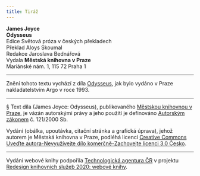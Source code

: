 ```yaml
---
title: Tiráž
---
```


**James Joyce**  
**Odysseus**  
Edice Světová próza v českých překladech  
Překlad Aloys Skoumal  
Redakce Jaroslava Bednářová  
Vydala **Městská knihovna v Praze**  
Mariánské nám. 1, 115 72 Praha 1  
[^1]: Přistoupím k oltáři božímu.  
[^2]: Zlatoústý.  
[^3]: Algernon Charles Swinburne (1837–1909), angl. básník.  
[^4]: Po vínově rudém moři;  z Homérovy _Odysseje_.  
[^5]: Moře! Moře!; z Xenofontovy _Anabáze_.  
[^6]: Pupek.  
[^7]: Mater Misericordiae, Richmond – nemocnice v Dublinu.  
[^8]: Nechť tě obklopí liliový zástup zářících vyznavačů, nechť tě přivítá plesající sbor panen. (Irská modlitba nad umírajícím.)  
[^9]: Ve jménu Otce i Syna i Ducha svatého.  
[^10]: A v jednu svatou všeobecnou a apoštolskou církev; vyznání víry, součást mše.  
[^11]: Hrome! Panebože!  
[^12]: Láska matčina; láska k matce.  
[^13]: Po přímých cestách.  
[^14]: Cena Paříže, vyznamenání.  
[^15]: Mistr všech vědoucích (tj. Aristoteles), z Dantova _Pekla_.  
[^16]: Po sobě.  
[^17]: Vedle sebe.  
[^18]: Věčný zákon.  
[^19]: Biskupský pláštík.  
[^20]: Doslova: Přines s sebou; soudní obsílka.  
[^21]: Ať odpočívá v pokoji.  
[^22]: Na stráž!; z Verdiho _Trubadúra_.  
[^23]: Úvodní árie.  
[^24]: Slez dolů, plešatče, abys příliš nezplešatěl.  
[^25]: Ó ano, jistě!  
[^26]: Doslova: velký rok; nesmírná doba.  
[^27]: Kdo vás přivedl do tohoto trapného stavu?  
[^28]: Holub, Josefe.  
[^29]: Teplé mléko.  
[^30]: Králíku.  
[^31]: Loterie, terno.  
[^32]: Život Ježíšův.  
[^33]: To víš, je to legrační. Jsem socialista. Nevěřím v boží existenci. Tátovi to nesmím říct.  
[^34]: On věří?  
[^35]: Můj otec ano.  
[^36]: Konec.  
[^37]: Fyzika, chemie a přírodověda.  
[^38]: Zadělávané plíčky.  
[^39]: Boulevard St. Michel.  
[^40]: On, to jsem já sám.  
[^41]: Ještě dvě minuty.  
[^42]: Zavřeno.  
[^43]: Haha!  
[^44]: Cože?  
[^45]: Baletní sukýnka.  
[^46]: Dlouhé bílé kalhoty a krátké červené; název humoristických časopisů.  
[^47]: Řezy.  
[^48]: Krém bretonského pudinku.  
[^49]: Půl žejdlíku!  
[^50]: On je Ir. Holandský? Sýr ne. Irové, my dva, Irsko, víte? To jo!  
[^51]: Na zdraví!  
[^52]: Slečna.  
[^53]: Děvče pro všechno.  
[^54]: Můj syn.  
[^55]: Pramice uvízlá v písku.  
[^56]: Přemýšleje o hrozných věcech.  
[^57]: Samozřejmě.  
[^58]: Bratr čuník.  
[^59]: K tobě všeliké tělo přijde; _Žalm 65, 37_.  
[^60]: Spíše.  
[^61]: A viděl Bůh. A bylo velmi dobré; Genesis 1, 31.  
[^62]: Hle, jak malá nožka!  
[^63]: Dni i noci kvílí nad utrpěnými křivdami.  
[^64]: Onen totiž Lucifer, jenž nezná západu. (Z obřadů svěcení svící na Bílou sobotu, Lucifer = Světlonoš, Jitřenka.)  
[^65]: No dobře.  
[^66]: Tam ruku dám ti; z Mozartova _Dona Giovanniho_.  
[^67]: Zda chci či nechci; z Mozartova _Dona Giovanniho._  
[^68]: Sladké nic nedělání.  
[^69]: Stavovská solidarita, morálka.  
[^70]: Ejhle člověk! – Pilátův výrok o Ježíšovi.  
[^71]: Iesus Nazarenus Rex Iudaeorum – Ježíš Nazaretský, král židovský.  
[^72]: Iesus Hominum Salvator – Ježíš, spasitel lidí; In hoc Signo (vinces) – V tomto znamení (zvítězíš); In Hac Salus – V tomto (kříži) spása.  
[^73]: Stála Matka, mariánský hymnus.  
[^74]: Kdo je člověk!  
[^75]: Španělská pleť.  
[^76]: Jak chví se srdce mé; z Mozartova _Dona Giovanniho_.  
[^77]: Nevcházej v soud se služebníkem svým, Pane. _Žalm 142, 2_.  
[^78]: A neuveď nás v pokušení; z _Otčenáše_.  
[^79]: Do ráje (ať doprovodí tě andělé); pohřební zpěv.  
[^80]: Nechť má tělo.  
[^81]: O mrtvých nejinak než dříve, tj. stejně jako dříve – jen dobré.  
[^82]: Pesach, židovské Velikonce.  
[^83]: Slyš, Izraeli, Hospodin Bůh náš, Hospodin jeden jest.  
[^84]: Léta Páně.  
[^85]: Říše římská.  
[^86]: Vstupte, děti!  
[^87]: Pane, smiluj se!  
[^88]: Pokoj bychom vyprosili tobě… porozprávět sobě… neb vichr právě ustal ve své zlobě; z Dantovy _Božské komedie_, přel. O. F. Babler.  
[^89]: V tom vzduchu šerém; z Dantovy _Božské komedie_, přel. O. F. Babler.  
[^90]: Tak pokojná ta auriflamma (praporec); z Dantovy _Božské komedie_, přel. K. Vrátný.  
[^91]: Větší touhou, zírat zas, mě zažeh; z Dantovy _Božské komedie_, přel. K. Vrátný.  
[^92]: Itálie, učitelka umění.  
[^93]: Zákon odvety; z knihy _Exodus_.  
[^94]: Byla kdysi Trója; z Vergiliovy _Aeneidy_.  
[^95]: Žádné statky.  
[^96]: Bůh to byl, jenž poklid tento mi zjednal; z Vergiliových _Zpěvů pastýřských_, přel. O. Vaňorný.  
[^97]: Naše věc je svatá; z opery _Hugenoti_ od. G. Meyerbeera (1791–1864).  
[^98]: Don Giovanni! K tomuto kvasu jsi mne pozval! Z Mozartova _Dona Giovanniho,_ přel. R. Vonásek.  
[^99]: A on pak trubku udělal si z řiti; z Dantovy _Božské komedie_, přel. O. F. Babler.  
[^100]: Zdráv buď, Mistře.  
[^101]: Předpeklí.  
[^102]: Ani nejmenovat!  
[^103]: Člun je na souši. Jsem kněz. – Slova z irského slabikáře.  
[^104]: Pohledem člověka zahubí (bazilišek).  
[^105]: Kraj mládí; v keltské mytologii blažené bezčasí.  
[^106]: Běhna.  
[^107]: Čemu se posmíváš, tomu budeš sloužit.  
[^108]: Je Velký pátek!  
[^109]: Ještě dvacet sous. Budeme dělat prasečinky. Minet? Chceš?  
[^110]: Rozvod od stolu a lože.  
[^111]: Tvary slovesa močit.  
[^112]: Měli by mě zarazit.  
[^113]: Ba co více. V lidské společnosti záleží nejvíce na tom, aby byla láska mezi mnohými.  
[^114]: Oroduj za nás.  
[^115]: Polib mi prdel! Srdíčko moje.  
[^116]: Praví Eglinton Posloupnopisec.  
[^117]: V ten čas, kdy život náš je na půl cestě; z Dantovy _Božské komedie_, přel. K. Vrátný.  
[^118]: Ještě víc. Podnes. Znovu. Potom.  
[^119]: Sebetrapič – název antického dramatu a též básně Ch. Baudelaira.  
[^120]: Býk ověnčený k oběti.  
[^121]: Štěpánovo děvče. Ano, jeho. Gelindo se rozhodne, že nebude Š. D. milovat.  
[^122]: Otče, pravil; padající Ikarus volá svého otce podobně jako Kristus na kříži.  
[^123]: Co chcete?  
[^124]: Našel jsem to! Už to mám!  
[^125]: Já sám.  
[^126]: _Summa_ proti pohanům od Tomáše Akvinského.  
[^127]: Irský bůh lásky a krásy.  
[^128]: Náš přítel.  
[^129]: _Třicetiletá_ – Balzakův román.  
[^130]: V pravdě je hodné a spravedlivé; počátek eucharistické modlitby při mši.  
[^131]: Počet vyvolených.  
[^132]: Ejakulace semene do ženského přirození.  
[^133]: Tvořit beránky.  
[^134]: Bože, ku pomoci.  
[^135]: Reš (hebrejská číslice): Blahoslavení neposkvrnění: Počátek slov tvých jest pravda: na věky všickni soudové spravedlnosti tvé. _Žalm 118_.  
[^136]: Sin (hebrejská číslice): Knížata pronásledovala mne bez příčiny: a slov tvých strachovalo se srdce mé.  
[^137]: Taky jsem míval takové názory, když jsem byl mladičký jako vy. Potom jsem se přesvědčil, že svět je dravec. Škoda. Vždyť váš hlas… byl by zdrojem příjmu, jen do toho. A zatím se obětujete. Oběť nekrvavá.  
[^138]: Doufejme.  
[^139]: Dejte na má slova. Uvažujte.  
[^140]: Budu uvažovat.  
[^141]: Ale vážně, hm?  
[^142]: Vida. Přijďte za mnou a myslete na to.  
[^143]: Nashledanou, Mistře. A děkuji.  
[^144]: Není za co. Promiňte. Všechno nejlepší.  
[^145]: Nerozluštitelné kabalistické zaklínadlo.  
[^146]: Hluboký hlas, bas.  
[^147]: Chtěl jsem z přinucení.  
[^148]: Poslední módní výkřik.  
[^149]: Ve městě, u moře.  
[^150]: Milostně, leč nepříliš.  
[^151]: Celá láska se mi zjevila, upřel jsem na ni pohled; z Flotowovy opery _Marta_.  
[^152]: Komorní hudba. Nočník.  
[^153]: Zde v těch kobkách svátosti; z Mozartovy _Kouzelné flétny_, přel. J. K. Chmelenský.  
[^154]: Má vina.  
[^155]: Příteli.  
[^156]: Buď zticha.  
[^157]: Houbovité tělísko.  
[^158]: Ve chvíli smrti při popravě.  
[^159]: Mečík krvavý.  
[^160]: Irský pozemní hokej.  
[^161]: Družina.  
[^162]: Pro veřejné blaho.  
[^163]: Irský přípitek.  
[^164]: Irský národ; jméno vlasteneckého sdružení.  
[^165]: Přestaň.  
[^166]: Příčetný.  
[^167]: Naplivat na Angličany! Věrolomný Albion!  
[^168]: Třesky plesky.  
[^169]: V zahradě.  
[^170]: Německá sentimentální vojenská píseň.  
[^171]: V lůně matčině.  
[^172]: Zjevení Páně neboli Tří králů.  
[^173]: Vstaň, osvěť se (Jeruzaléme).  
[^174]: Všickni … ze Sáby přijdou.  
[^175]: Spomožení naše ve jménu Páně. – Který stvořil nebe i zemi. – Pán s vámi. – I s duchem tvým.  
[^176]: Bože, jehož jménem se veškerenstvo posvěcuje, vylej své požehnání na toto stvoření: a učiň, aby kdožkoli jich podle zákona i vůle s díkučiněním požívati bude, skrze vzývání Tvého přesvatého jména tvým působením tělesného zdraví i duševní záštity dosáhl skrze Krista Pána našeho.  
[^177]: Velevážený pan.  
[^178]: Spojka „a“.  
[^179]: Sbohem, milý kamaráde! Sbohem!  
[^180]: Mše za zemřelé.  
[^181]: Zkratky nehorázných titulů, podle E. Kreutzera znamenají: Podvazkový rytíř, Rytíř sv. Patrika, Chrámový rytíř (tj. zednář), Tajný rada, Rytířský komandér lázeňského řádu, Poslanec, Smírčí soudce, Bakalář lékařství, Řád za vynikající službu, Sodomita, Vrchní štolba, Člen Královské irské akademie, Bakalář práv, Doktor hudby, Chudinský opatrovník, Člen Trojické koleje v Dublinu, Člen Královské irské univerzity, Člen Královské irské lékařské koleje, Člen Královské irské chirurgické koleje.  
[^182]: Pěkná podívaná!  
[^183]: Té neskonalé (svátosti) – hymnus od Tomáše Akvinského.  
[^184]: Chléb z nebe dal jsi jim.  
[^185]: Mrzutost.  
[^186]: Chvalte Hospodina všickni národové; _Žalm 116_.  
[^187]: Prádlo.  
[^188]: Správně: La causa è santa, tj. svatá věc.  
[^189]: Vari z cesty; píseň irského básníka Ch. G. Duffyho.  
[^190]: Dobrou noc, slečno. Muž miluje krásnou dívku.  
[^191]: Následným účinkem.  
[^192]: Panno a matko, dcero syna svého; z Dantovy _Božské komedie_, přel. K. Vrátný.  
[^193]: Petr rybář = papež.  
[^194]: Aby se poznalo tělesné tajemství našeho pohlaví.  
[^195]: Modlete se, bratři, za mě.  
[^196]: Kde, jak.  
[^197]: Štěpánská píseň.  
[^198]: Smrt policajtům!  
[^199]: Slintavka.  
[^200]: Taková a tak veliká je zkaženost této doby, římští občané, že naše vdané paní mají raději chlípná lechtání kdejakého libyjského polomuže než pořádné moudí a strmé ztopoření římských centuriónů.  
[^201]: Ale jistě… tisíceré díky.  
[^202]: Obchodník s pláštěnkami.  
[^203]: Ploditel, tj. Mulligan.  
[^204]: U něho… hrome… vážně.  
[^205]: To jsou dvě věci.  
[^206]: Těhotná.  
[^207]: Plod bez srdce v plodu.  
[^208]: Budiž!  
[^209]: Mrtvé moře.  
[^210]: Porod.  
[^211]: Čich.  
[^212]: Všechno pomíjející, z Goethova _Fausta_.  
[^213]: Nebe.  
[^214]: Dojil jsi krávu mrzutost. Teď piješ sladkého mléka jejího vemene. – Z Nietzschovy _Tak pravil Zarathustra_, přel. O. Fischer.  
[^215]: Skrze bohyni Partulu a Pertundu, teď je čas pít; Partula byla římská bohyně porodu, Pertunda obcování.  
[^216]: Hodnověrnost. (V Irsku dostal napít podle zákona i po zavření hospody každý, kdo hodnověrně prokázal, že přichází ze vzdálenosti 4 mil.)  
[^217]: Požehnej vás Všemohoucí Bůh, Otec a Syn.  
[^218]: Kupředu, děti!  
[^219]: Cca 5,5 km, perská míra vzdálenosti.  
[^220]: Matka mě oženila.  
[^221]: Všichni se napijeme absintu, čert ať nám vezme zadek.  
[^222]: Dobrou noc vespolek.  
[^223]: Na vaše (zdraví).  
[^224]: Veseliti se budou na ložích svých; _Žalm 149, 5._  
[^225]: Aby se naplnilo písmo.  
[^226]: Viděl jsem vodu vytékající z chrámu od boku pravého, aleluja.  
[^227]: (Trochu vyšším hlasem.) A všichni, na něž voda splynula.  
[^228]: (Slavnostně.) Spaseni jsou.  
[^229]: Krásná nelítostná paní; báseň J. Keatse (1795–1821).  
[^230]: K bohyni, která obveseluje mladost mou.  
[^231]: Dobrý večer, slečno Blanko, co je to za ulici?  
[^232]: Mabbot Street.  
[^233]: Ano, vím, tatínku.  
[^234]: Gojská zábava.  
[^235]: Jak chví se srdce tvé?  
[^236]: Každý má jiný vkus.  
[^237]: Dostatečný důkaz.  
[^238]: Černá jsem, ale krásná, dcery jeruzalémské; zkomolená _Píseň Šalamounova_.  
[^239]: Komu to prospívá?  
[^240]: Buď nastotisíckrát vítán.  
[^241]: Jak krásný je tvůj král, Izraeli.  
[^242]: Motlidba před židovským Dlouhým dnem.  
[^243]: Zvěstuji vám velikou radost. Máme kata. (Parafráze slov, jimiž se vyhlašuje nový papež.)  
[^244]: Šťastný svazek. (Parafráze na Culpa Felix – Šťastná vina z velikonoční liturgie.)  
[^245]: Jdoucí na smrt tě zdraví.  
[^246]: Počátek hebrejské abecedy a další hebrejské výrazy.  
[^247]: Nevtipný příběh je kočár bez koně.  
[^248]: Neporušená panna.  
[^249]: Židovký puch.  
[^250]: Leopoldovo narození.  
[^251]: A nazváno bude jeho jméno Emmanuel.  
[^252]: Nebesa vypravují slávu boží_; Žalm 18, 1._  
[^253]: Ale, hergot… Mladost radost. Ať se mládí vydovádí.  
[^254]: Tak to je.  
[^255]: On přichází! Jsem to já! Muž, který se směje! Prvotní člověk!... Pánové a dámy, sázejte!... Sází se!... Už to nejde.  
[^256]: Argument k ženě.  
[^257]: Živote můj, miluji tě; z Byronovy básně.  
[^258]: Zhřešil jsem!  
[^259]: Zde v hampejzu, kde rozbili jsme stan; (z Villonovy _Závěti_).  
[^260]: Bez okolků.  
[^261]: Daruj nám pokoj.  
[^262]: Neukojené prahnutí / zpytavá žena / nás všechny zničí; (zkomolený úryvek z Wagnerovy _Valkýry_).  
[^263]: A vyvýšeni budou rohové spravedlivého; _Žalm 74, 11_.  
[^264]: Dráždivé spodní prádlo. Olala. Ten má frňák.  
[^265]: Ať žije upír!  
[^266]: Hovnajs!  
[^267]: Všichni dopředu! Poklonit se! Všichni na místo!  
[^268]: Čtverec! Dva dopředu!... Vyrovnat!  
[^269]: Vpřed! Osm! Skrz! Pozdrav! Pohyb rukou! Křížem!  
[^270]: Šuplíky! Dámský řetěz! Košík! Zády k sobě!  
[^271]: Pekařka! Kroužky! Můstky! Kolotoč! Šneci!  
[^272]: Tančete se svými dámami! Vyměňte si dámy! Podejte své dámě kytičku! Poděkujte!  
[^273]: Ale ne, kdepak!... Nebudu sloužit!  
[^274]: Ostatně mi do toho nic není.  
[^275]: Nemočit.  
[^276]: Také v Paříži je to vidět.  
[^277]: Ach jé.  
[^278]: Božínku!  
[^279]: Milý kněže? (název písně J. Banima, 1798–1844).  
[^280]: Zemřeme za Irsko!  
[^281]: Chvátej loupiti; z _Izaiáše 8, 3_.  
[^282]: Pozpátku „Alleluja: nebo kraloval Pán Bůh náš všemohoucí“; praktika při černé mši.  
[^283]: Odejde Jidáš. A odšed osidlem se oběsil; (_Mat. 27, 5_).  
[^284]: Věrný Achates; nerozlučný druh Aenea ve Vergilově _Aeneidě_.  
[^285]: Po cestě.  
[^286]: Polosvět.  
[^287]: Kolegové, kumpáni.  
[^288]: Nejsem neznalá útrap a nešťastným pomáhám ráda; parafráze z Vergiliovy _Aeneidy_, přel. O. Vaňorný.  
[^289]: Vzácný pták (tj. bílá vrána).  
[^290]: Vypravěč, povídálek.  
[^291]: Chladnokrevnost.  
[^292]: Indiánská salaš.  
[^293]: Pohlednice.  
[^294]: Rozhled.  
[^295]: Dýka.  
[^296]: Rozhřešení.  
[^297]: Mezi námi.  
[^298]: Rázem.  
[^299]: Hlava rodiny.  
[^300]: Porušnost o sobě (v zásadě), porušnost případkově (náhodná); _Summa_ Tomáše Akvinského.  
[^301]: Ve všem všudy.  
[^302]: Nezbytná podmínka.  
[^303]: Tlumeně… důvěrníkovi.  
[^304]: Roberto okrádá svou běhnu.  
[^305]: Sv. Tomáš Buldok.  
[^306]: Podle těla.  
[^307]: Vlast je tam, kde je dobrý život.  
[^308]: Prozatím (propter tempore).  
[^309]: Farnost sv. Patrika; tj. ironicky irská církev.  
[^310]: Tělnatost.  
[^311]: Sklon.  
[^312]: Léta jsem promarnil hrou.  
[^313]: Vůdce a hrabě; členění dvojsborových vokálních skladeb.  
[^314]: O lstivosti Sirén / pějí básníci.  
[^315]: Dýchánky.  
[^316]: Celý ten rod.  
[^317]: Zkomolený závěr písně od J. Jeepa (1582–1644) o ztroskotání lodi.  
[^318]: Báseň _Naděje_ od rakouského básníka Naftali Herze Imbera (1856–1909).  
[^319]: Potichu.  
[^320]: Poutnický nápěv: Když vycházel Izrael z Egypta a dům Jakubův z národu cizího.  
[^321]: Venkov ve městě… Tady se člověk uzdraví.  
[^322]: Vždy ochotný.  
[^323]: Světlost a dokonalost.  
[^324]: Radost ze Zákona; židovský svátek.  
[^325]: Píseň Šalomounova.  
[^326]: Pisoár.  
[^327]: Jeho Veličenstvo.  
[^328]: Těhotná.  
[^329]: Ach, krásný touraineský kraji.  
[^330]: Zkomolenina z „haruspex“, tj. vykladač z vnitřností obětin ve starém Římě.  
[^331]: Paroháč.  
[^332]: Jak se máte? Děkuji, dobře, a vy?  
[^333]: Služka.  
[^334]: Dvě sázená vejce, pane.  
[^335]: Myslím na Masetta… já nevím, co bych ráda; z Mozartova _Dona Giovanniho_, přel. R. Vonásek.  
[^336]: Hospoda.  
V MKP 2. elektronické vydání z 10. 10. 2022.

***

Znění tohoto textu vychází z díla [Odysseus](https://search.mlp.cz/cz/titul/odysseus/42965/), jak bylo vydáno v Praze nakladatelstvím Argo v roce 1993.

***

§
Text díla (James Joyce: Odysseus), publikovaného [Městskou knihovnou v Praze](https://www.mlp.cz/cz/), je vázán autorskými právy a jeho použití je definováno [Autorským zákonem](https://www.mkcr.cz/predpisy-zakonu-709.html) č. 121/2000 Sb.


Vydání (obálka, upoutávka, citační stránka a grafická úprava), jehož autorem je Městská knihovna v Praze, podléhá licenci [Creative Commons Uveďte autora-Nevyužívejte dílo komerčně-Zachovejte licenci 3.0 Česko](https://creativecommons.org/licenses/by-nc-sa/3.0/cz/).

***

Vydání webové knihy podpořila [Technologická agentura ČR](https://www.tacr.cz/) v projektu [Redesign knihovních služeb 2020: webové knihy](https://starfos.tacr.cz/cs/project/TL04000391).